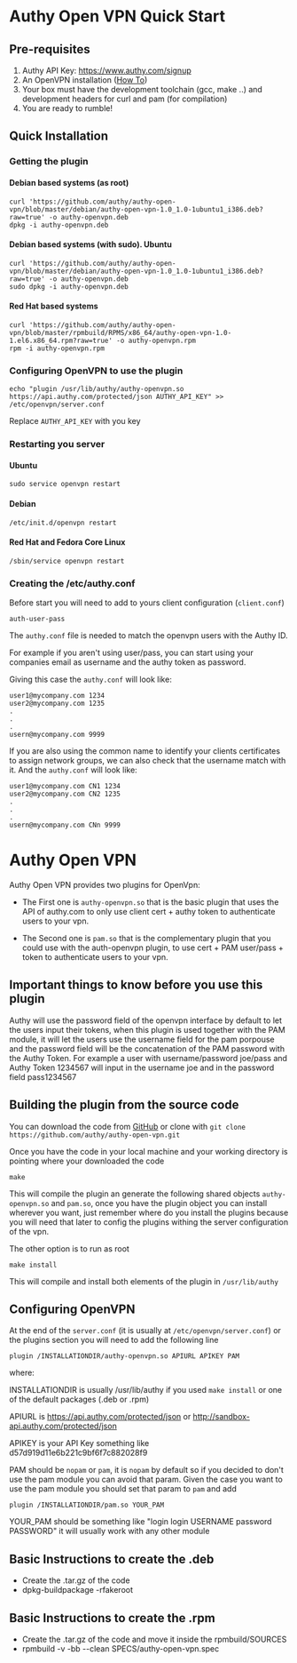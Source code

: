 # Authy Open VPN Quick Start

## Pre-requisites

1. Authy API Key: https://www.authy.com/signup
2. An OpenVPN installation ([How To](http://openvpn.net/index.php/open-source/documentation/howto.html))
3. Your box must have the development toolchain (gcc, make ..) and
development  headers for curl and pam (for compilation)
4. You are ready to rumble!

## Quick Installation

### Getting the plugin

#### Debian based systems (as root)

	curl 'https://github.com/authy/authy-open-vpn/blob/master/debian/authy-open-vpn-1.0_1.0-1ubuntu1_i386.deb?raw=true'	-o authy-openvpn.deb
	dpkg -i authy-openvpn.deb

#### Debian based systems (with sudo). Ubuntu

	curl 'https://github.com/authy/authy-open-vpn/blob/master/debian/authy-open-vpn-1.0_1.0-1ubuntu1_i386.deb?raw=true'	-o authy-openvpn.deb
	sudo dpkg -i authy-openvpn.deb

#### Red Hat based systems

	curl 'https://github.com/authy/authy-open-vpn/blob/master/rpmbuild/RPMS/x86_64/authy-open-vpn-1.0-1.el6.x86_64.rpm?raw=true' -o authy-openvpn.rpm
	rpm -i authy-openvpn.rpm

### Configuring OpenVPN to use the plugin

	echo "plugin /usr/lib/authy/authy-openvpn.so https://api.authy.com/protected/json AUTHY_API_KEY" >> /etc/openvpn/server.conf

Replace `AUTHY_API_KEY` with you key

### Restarting you server

#### Ubuntu

	sudo service openvpn restart

#### Debian

	/etc/init.d/openvpn restart
    
#### Red Hat and Fedora Core Linux

	/sbin/service openvpn restart
    
### Creating the /etc/authy.conf

Before start you will need to add to yours client configuration
(`client.conf`)

	auth-user-pass

The `authy.conf` file is needed to match the openvpn users with the
Authy ID.

For example if you aren't using user/pass, you can start using your
companies email as username and the authy token as password.

Giving this case the `authy.conf` will look like:

	user1@mycompany.com 1234
	user2@mycompany.com 1235
	.
	.
	.
	usern@mycompany.com 9999

If you are also using the common name to identify your clients
certificates to assign network groups, we can also check that the
username match with it. And the `authy.conf` will look like:

	user1@mycompany.com CN1 1234
	user2@mycompany.com CN2 1235
	.
	.
	.
	usern@mycompany.com CNn 9999



# Authy Open VPN

 Authy Open VPN provides two plugins for OpenVpn:
 
 * The First one is `authy-openvpn.so` that is the basic plugin that
   uses the API of authy.com to only use client cert + authy token to
   authenticate users to your vpn.
   
 * The Second one is `pam.so` that is the complementary plugin that
   you could use with the auth-openvpn plugin, to use cert +
   PAM user/pass + token to authenticate users to your vpn.
   
## Important things to know before you use this plugin

Authy will use the password field of the openvpn interface by default
to let the users input their tokens, when this plugin is used together
with the PAM module, it will let the users use the username field for
the pam porpouse and the password field will be the concatenation of
the PAM password with the Authy Token. For example a user with
username/password joe/pass and Authy Token 1234567 will input in the
username joe and in the password field pass1234567

## Building the plugin from the source code

You can download the code from
[GitHub](https://github.com/authy/authy-open-vpn/archive/master.zip)
or clone with `git clone https://github.com/authy/authy-open-vpn.git`

Once you have the code in your local machine and your working
directory is pointing where your downloaded the code

	make

This will compile the plugin an generate the following shared objects
`authy-openvpn.so` and `pam.so`, once you have the plugin object you
can install wherever you want, just remember where do you install the
plugins because you will need that later to config the plugins withing
the server configuration of the vpn.

The other option is to run as root

	make install

This will compile and install both elements of the plugin in
`/usr/lib/authy`


## Configuring OpenVPN

At the end of the `server.conf` (it is usually at
`/etc/openvpn/server.conf`) or the plugins section you will need to
add the following line

	plugin /INSTALLATIONDIR/authy-openvpn.so APIURL APIKEY PAM

where:

INSTALLATIONDIR is usually /usr/lib/authy if you used `make install`
or one of the default packages (.deb or .rpm)

APIURL is https://api.authy.com/protected/json or
http://sandbox-api.authy.com/protected/json

APIKEY is your API Key something like d57d919d11e6b221c9bf6f7c882028f9

PAM should be `nopam` or `pam`, it is `nopam` by default so if you
decided to don't use the pam module you can avoid that param. Given
the case you want to use the pam module you should set that param to
`pam` and add

	plugin /INSTALLATIONDIR/pam.so YOUR_PAM

YOUR_PAM should be something like "login login USERNAME password
PASSWORD" it will usually work with any other module


## Basic Instructions to create the .deb

* Create the .tar.gz of the code
* dpkg-buildpackage -rfakeroot

## Basic Instructions to create the .rpm

* Create the .tar.gz of the code and move it inside the rpmbuild/SOURCES
* rpmbuild -v -bb --clean SPECS/authy-open-vpn.spec
